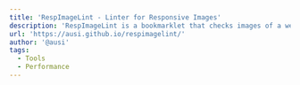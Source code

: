 ```yaml
---
title: 'RespImageLint - Linter for Responsive Images'
description: 'RespImageLint is a bookmarklet that checks images of a webpage against a list of common mistakes and best practises. Just run the bookmarklet and see if it detects any problems with your images.'
url: 'https://ausi.github.io/respimagelint/'
author: '@ausi'
tags:
  - Tools
  - Performance
---
```

